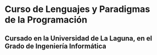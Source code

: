 # Curso de Lenguajes y Paradigmas de la Programación
## Cursado en la Universidad de La Laguna, en el Grado de Ingeniería Informática
